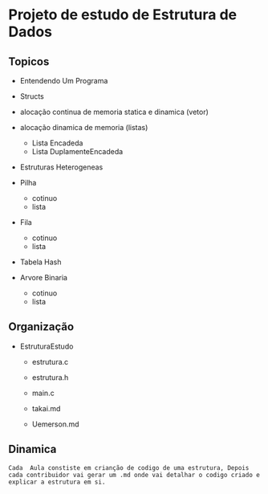 # Projeto de estudo de Estrutura de Dados


## Topicos

- Entendendo Um Programa

- Structs

- alocação continua de memoria statica e dinamica (vetor)

- alocação dinamica de memoria (listas)
    - Lista Encadeda
    - Lista DuplamenteEncadeda 

- Estruturas Heterogeneas

- Pilha
    - cotinuo
    - lista

- Fila
    - cotinuo
    - lista

- Tabela Hash

- Arvore Binaria
    - cotinuo
    - lista




## Organização

- EstruturaEstudo

    - estrutura.c

    - estrutura.h

    - main.c

    - takai.md 

    - Uemerson.md


## Dinamica
    Cada  Aula constiste em crianção de codigo de uma estrutura, Depois cada contribuidor vai gerar um .md onde vai detalhar o codigo criado e explicar a estrutura em si.




